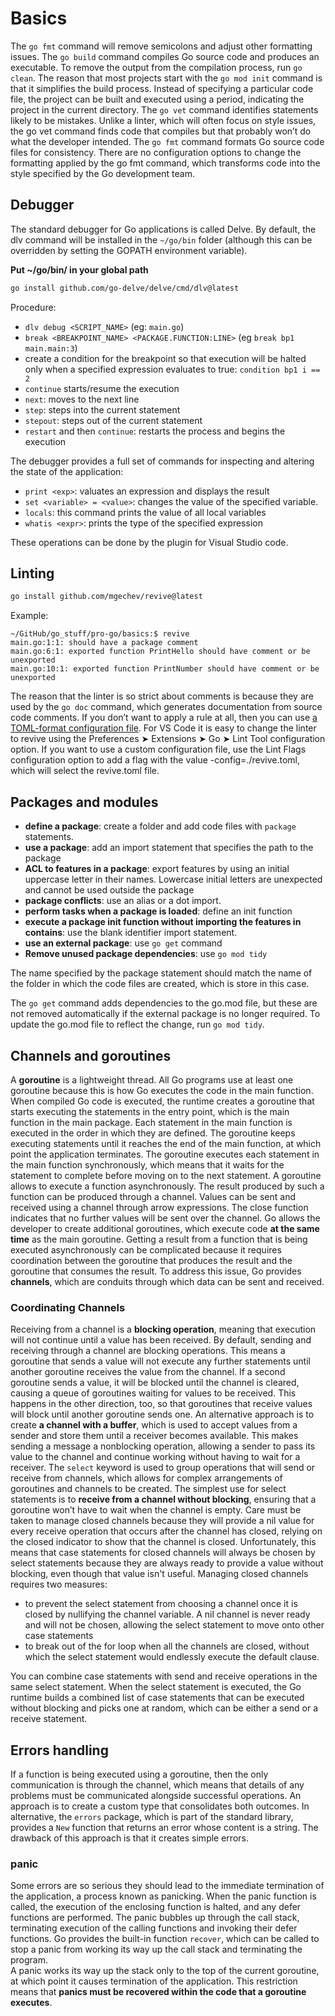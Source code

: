 # Basics

The `go fmt` command will remove semicolons and adjust other formatting issues. The `go build` command compiles Go source code and produces an executable. To remove the output from the compilation process, run `go clean`.
The reason that most projects start with the `go mod init` command is that it simplifies the build process. Instead of specifying a particular code file, the project can be built and executed using a period, indicating the project in the current directory.
The `go vet` command identifies statements likely to be mistakes. Unlike a linter, which will often focus on style issues, the go vet command finds code that compiles but that probably won’t do what the developer intended.
The `go fmt` command formats Go source code files for consistency. There are no configuration options to change the formatting applied by the go fmt command, which transforms code into the style specified by the Go development team.

## Debugger

The standard debugger for Go applications is called Delve. By default, the dlv command will be installed in the `~/go/bin` folder (although this can be overridden by setting the GOPATH environment variable).

**Put ~/go/bin/ in your global path**

```bash
go install github.com/go-delve/delve/cmd/dlv@latest
```

Procedure:

* `dlv debug <SCRIPT_NAME>` (eg: `main.go`)
* `break <BREAKPOINT_NAME> <PACKAGE.FUNCTION:LINE>` (eg `break bp1 main.main:3`)
* create a condition for the breakpoint so that execution will be halted only when a specified expression evaluates to true: `condition bp1 i == 2`
* `continue` starts/resume the execution
* `next`: moves to the next line
* `step`: steps into the current statement
* `stepout`: steps out of the current statement
* `restart` and then `continue`: restarts the process and begins the execution

The debugger provides a full set of commands for inspecting and altering the state of the application:

* `print <exp>`: valuates an expression and displays the result
* `set <variable> = <value>`: changes the value of the specified variable.
* `locals`: this command prints the value of all local variables
* `whatis <expr>`:  prints the type of the specified expression

These operations can be done by the plugin for Visual Studio code.

## Linting

```bash
go install github.com/mgechev/revive@latest
```

Example:

```text
~/GitHub/go_stuff/pro-go/basics:$ revive
main.go:1:1: should have a package comment
main.go:6:1: exported function PrintHello should have comment or be unexported
main.go:10:1: exported function PrintNumber should have comment or be unexported
```

The reason that the linter is so strict about comments is because they are used by the `go doc` command, which generates documentation from source code comments. If you don’t want to apply a rule at all, then you can use [a TOML-format configuration file](https://github.com/mgechev/revive?tab=readme-ov-file#configuration).
For VS Code it is easy to change the linter to revive using the Preferences ➤ Extensions ➤ Go ➤ Lint Tool configuration option. If you want to use a custom configuration file, use the Lint Flags configuration option to add a flag with the value -config=./revive.toml, which will select the revive.toml file.

## Packages and modules

* **define a package**: create a folder and add code files with `package` statements.
* **use a package**: add an import statement that specifies the path to the package
* **ACL to features in a package**: export features by using an initial uppercase letter in their names. Lowercase initial letters are unexpected and cannot be used outside the package
* **package conflicts**: use an alias or a dot import.
* **perform tasks when a package is loaded**: define an init function
* **execute a package init function without importing the features in contains**: use the blank identifier import statement.
* **use an external package**: use `go get` command
* **Remove unused package dependencies**: use `go mod tidy`

The name specified by the package statement should match the name of the folder in which the code files are created, which is store in this case.

The `go get` command adds dependencies to the go.mod file, but these are not removed automatically if the external package is no longer required. To update the go.mod file to reflect the change, run `go mod tidy`.

## Channels and goroutines

A **goroutine** is a lightweight thread. All Go programs use at least one goroutine because this is how Go executes the code in the main function. When compiled Go code is executed, the runtime creates a goroutine that starts executing the statements in the entry point, which is the main function in the main package. Each statement in the main function is executed in the order in which they are defined. The goroutine keeps executing statements until it reaches the end of the main function, at which point the application terminates.
The goroutine executes each statement in the main function synchronously, which means that it waits for the statement to complete before moving on to the next statement.
A goroutine allows to execute a function asynchronously. The result produced by such a function can be produced through a channel. Values can be sent and received using a channel through arrow expressions. The close function indicates that no
further values will be sent over the channel.
Go allows the developer to create additional goroutines, which execute code **at the same time** as the main goroutine.
Getting a result from a function that is being executed asynchronously can be complicated because it requires coordination between the goroutine that produces the result and the goroutine that consumes the result. To address this issue, Go provides **channels**, which are conduits through which data can be sent and received.

### Coordinating Channels

Receiving from a channel is a **blocking operation**, meaning that execution will not continue until a value has been received. By default, sending and receiving through a channel are blocking operations. This means a goroutine that sends a value will not execute any further statements until another goroutine receives the value from the channel. If a second goroutine sends a value, it will be blocked until the channel is cleared, causing a queue of goroutines waiting for values to be received. This happens in the other direction, too, so that goroutines that receive values will block until another goroutine sends one.
An alternative approach is to create **a channel with a buffer**, which is used to accept values from a sender and store them until a receiver becomes available. This makes sending a message a nonblocking operation, allowing a sender to pass its value to the channel and continue working without having to wait for a receiver.
The `select` keyword is used to group operations that will send or receive from channels, which allows for complex arrangements of goroutines and channels to be created. The simplest use for select statements is to **receive from a channel without blocking**, ensuring that a goroutine won’t have to wait when the channel is empty. Care must be taken to manage closed channels because they will provide a nil value for every receive operation that occurs after the channel has closed, relying on the closed indicator to show that the channel is closed. Unfortunately, this means that case statements for closed channels will always be chosen by select statements because they are always ready to provide a value without blocking, even though that value isn't useful. Managing closed channels requires two measures:
* to prevent the select statement from choosing a channel once it is closed by nullifying the channel variable. A nil channel is never ready and will not be chosen, allowing the select statement to move onto other case statements
* to break out of the for loop when all the channels are closed, without which the select statement would endlessly execute the default clause.

You can combine case statements with send and receive operations in the same select statement. When the select statement is executed, the Go runtime builds a combined list of case statements that can be executed without blocking and picks one at random, which can be either a send or a receive statement.

## Errors handling

If a function is being executed using a goroutine, then the only communication is through the channel, which means that details of any problems must be communicated alongside successful operations. An approach is to create a custom type that consolidates both outcomes.
In alternative, the `errors` package, which is part of the standard library, provides a `New` function that returns an error whose content is a string. The drawback of this approach is that it creates simple errors.

### panic

Some errors are so serious they should lead to the immediate termination of the application, a process known as panicking. When the panic function is called, the execution of the enclosing function is halted, and any defer functions are performed. The panic bubbles up through the call stack, terminating execution of the calling functions and invoking their defer functions. Go provides the built-in function `recover`, which can be called to stop a panic from working its way up the call stack and terminating the program.  
A panic works its way up the stack only to the top of the current goroutine, at which point it causes termination of the application. This restriction means that **panics must be recovered within the code that a goroutine executes**.